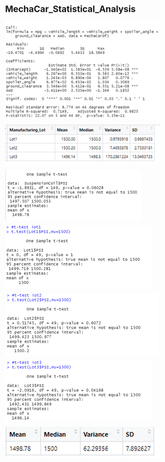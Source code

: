 # MechaCar_Statistical_Analysis

![](images/linear_regression1.png)


![](images/lot_summary.png)


![](images/t_test.png)

![](images/t_test_lot1.png)

![](images/t_test_lot2.png)

![](images/t_test_lot3.png)

![](images/total_summary.png)



